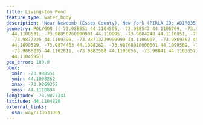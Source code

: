 ```yaml
---
title: Livingston Pond
feature_type: water_body
description: 'Near Newcomb (Essex County), New York (PIRLA ID: ADIR035)'
geometry: POLYGON ((-73.988551 44.1104595, -73.988547 44.1106769, -73.98853250000001
  44.1108531, -73.98850760000001 44.110995, -73.9884248 44.1110851, -73.9882769 44.1110894,
  -73.9877225 44.1109396, -73.98713239999999 44.1106907, -73.9869362 44.1103475, -73.9870075
  44.1099529, -73.9874403 44.1098262, -73.98768010000001 44.1099509, -73.9879248 44.110114,
  -73.9880235 44.1102811, -73.9882508 44.1103656, -73.98841 44.1103657, -73.988551
  44.1104595))
geo_error: 100.0
bbox:
  xmin: -73.988551
  ymin: 44.1098262
  xmax: -73.9869362
  ymax: 44.1110894
longitude: -73.9877341
latitude: 44.1104828
external_links:
  osm: way/133633069
---
```

